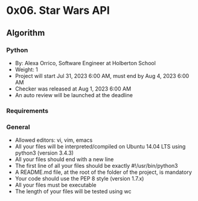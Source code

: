 # 0x06. Star Wars API
## Algorithm
### Python
 * By: Alexa Orrico, Software Engineer at Holberton School
 * Weight: 1
 * Project will start Jul 31, 2023 6:00 AM, must end by Aug 4, 2023 6:00 AM
 * Checker was released at Aug 1, 2023 6:00 AM
 * An auto review will be launched at the deadline
### Requirements
### General
* Allowed editors: vi, vim, emacs
* All your files will be interpreted/compiled on Ubuntu 14.04 LTS using python3 (version 3.4.3)
* All your files should end with a new line
* The first line of all your files should be exactly #!/usr/bin/python3
* A README.md file, at the root of the folder of the project, is mandatory
* Your code should use the PEP 8 style (version 1.7.x)
* All your files must be executable
* The length of your files will be tested using wc